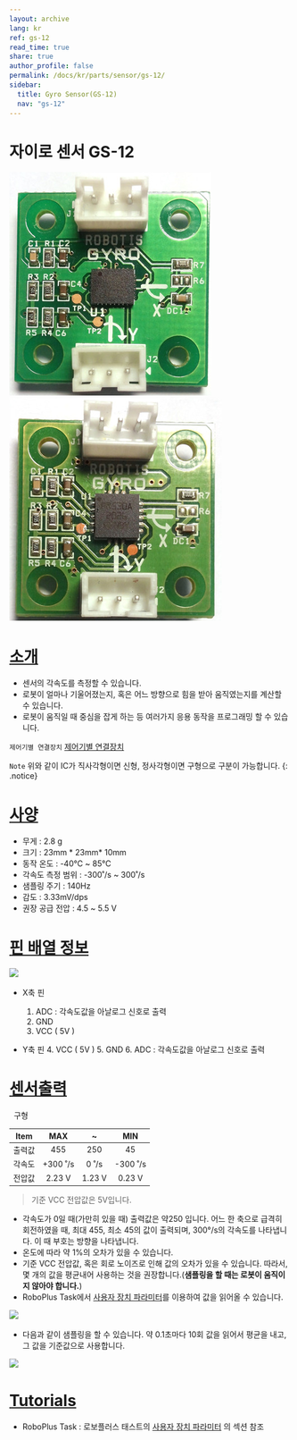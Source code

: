 ```yaml
---
layout: archive
lang: kr
ref: gs-12
read_time: true
share: true
author_profile: false
permalink: /docs/kr/parts/sensor/gs-12/
sidebar:
  title: Gyro Sensor(GS-12)
  nav: "gs-12"
---
```


# 자이로 센서 GS-12

![](/assets/images/parts/sensors/gyro_new.jpg)
![](/assets/images/parts/sensors/gyro_old.jpg)

# [소개](#introduction)

- 센서의 각속도를 측정할 수 있습니다.
- 로봇이 얼마나 기울어졌는지, 혹은 어느 방향으로 힘을 받아 움직였는지를 계산할 수 있습니다.
- 로봇이 움직일 때 중심을 잡게 하는 등 여러가지 응용 동작을 프로그래밍 할 수 있습니다.

`제어기별 연결장치` [제어기별 연결장치]

`Note` 위와 같이 IC가 직사각형이면 신형, 정사각형이면 구형으로 구분이 가능합니다. {: .notice}

# [사양](#specifications)
- 무게 : 2.8 g
- 크기 : 23mm \* 23mm\* 10mm
- 동작 온도 : -40℃ \~ 85℃
- 각속도 측정 범위 : -300˚/s \~ 300˚/s
- 샘플링 주기 : 140Hz
- 감도 : 3.33mV/dps
- 권장 공급 전압 : 4.5 \~ 5.5 V

# [핀 배열 정보](#pinout)

![](/assets/images/parts/sensors/gs-12_pinout.png)

- X축 핀
  1.  ADC : 각속도값을 아날로그 신호로 출력
  2.  GND
  3.  VCC ( 5V )

- Y축 핀
  4.  VCC ( 5V )
  5.  GND
  6.  ADC : 각속도값을 아날로그 신호로 출력

# [센서출력](#sensor-output)
 
구형

|Item|MAX|~|MIN|
|:---:|:---:|:---:|:---:|
| 출력값  | 455      | 250    | 45   |
| 각속도  | +300 ˚/s | 0 ˚/s  | -300 ˚/s |
| 전압값  | 2.23 V   | 1.23 V | 0.23 V   |

> 기준 VCC 전압값은 5V입니다.

-   각속도가 0일 때(가만히 있을 때) 출력값은 약250 입니다. 어느 한 축으로 급격히 회전하였을 때, 최대 455, 최소 45의 값이 출력되며, 300&deg;/s의 각속도를 나타냅니다. 이 때 부호는 방향을 나타냅니다.
-   온도에 따라 약 1%의 오차가 있을 수 있습니다.
-   기준 VCC 전압값, 혹은 회로 노이즈로 인해 값의 오차가 있을 수 있습니다. 따라서, 몇 개의 값을 평균내어 사용하는 것을 권장합니다.(**샘플링을 할 때는 로봇이 움직이지 않아야 합니다.**)
-   RoboPlus Task에서 [사용자 장치 파라미터]를 이용하여 값을 읽어올 수 있습니다.

 ![](/assets/images/parts/sensors/gs-12_01.png)

-   다음과 같이 샘플링을 할 수 있습니다. 약 0.1초마다 10회 값을 읽어서 평균을 내고, 그 값을 기준값으로 사용합니다.

 ![](/assets/images/parts/sensors/gs-12_02.png)

 # [Tutorials](#tutorials)

 - RoboPlus Task : 로보플러스 태스트의 [사용자 장치 파라미터] 의 섹션 참조

[사용자 장치 파라미터]: ????
[제어기별 연결장치]: /docs/kr/parts/controller/controller_compatibility/
